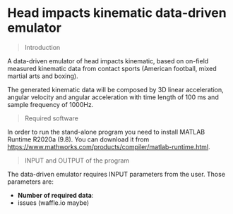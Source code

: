 # Head impacts kinematic data-driven emulator

> Introduction

A data-driven emulator of head impacts kinematic, based on on-field measured kinematic data from contact sports (American football, mixed martial arts and boxing).

The generated kinematic data will be composed by 3D linear acceleration, angular velocity and angular acceleration with time length of 100 ms and sample frequency of 1000Hz. 

> Required software

In order to run the stand-alone program you need to install MATLAB Runtime R2020a (9.8). You can download it from https://www.mathworks.com/products/compiler/matlab-runtime.html.

> INPUT and OUTPUT of the program

The data-driven emulator requires INPUT parameters from the user. Those parameters are:

- **Number of required data**: 
- issues (waffle.io maybe)
